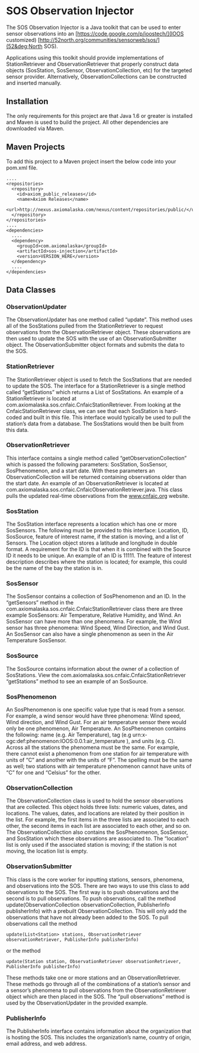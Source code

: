 # SOS Observation Injector

The SOS Observation Injector is a Java toolkit that can be used to enter sensor observations
into an [https://code.google.com/p/ioostech/](IOOS customized) 
[http://52north.org/communities/sensorweb/sos/](52&deg;North SOS).

Applications using this toolkit should provide implementations of StationRetriever and ObservationRetriever 
that properly construct data objects (SosStation, SosSensor, ObservationCollection, etc) for the targeted
sensor provider. Alternatively, ObservationCollections can be constructed and inserted manually.

## Installation
The only requirements for this project are that Java 1.6 or greater is installed and Maven is used to build 
the project. All other dependencies are downloaded via Maven.

## Maven Projects
To add this project to a Maven project insert the below code into your pom.xml file. 

    ....
    <repositories>
      <repository>
        <id>axiom_public_releases</id>
        <name>Axiom Releases</name>
        <url>http://nexus.axiomalaska.com/nexus/content/repositories/public/</url>
      </repository>
    </repositories>
    ....
    <dependencies>
      ....
      <dependency>
        <groupId>com.axiomalaska</groupId>
        <artifactId>sos-injection</artifactId>
        <version>VERSION_HERE</version>
      </dependency>
      ....
    </dependencies>

## Data Classes

### ObservationUpdater
The ObservationUpdater has one method called “update”. This method uses all of the SosStations pulled 
from the StationRetriever to request observations from the ObservationRetriever object. These observations 
are then used to update the SOS with the use of an ObservationSubmitter object. The ObservationSubmitter 
object formats and submits the data to the SOS. 

### StationRetriever
The StationRetriever object is used to fetch the SosStations that are needed to update the SOS. The interface 
for a StationRetriever is a single method called “getStations” which returns a List of SosStations. An 
example of a StationRetriever is located at com.axiomalaska.sos.cnfaic.CnfaicStationRetriever. From looking 
at the CnfaicStationRetriever class, we can see that each SosStation is hard-coded and built in this file. 
This interface would typically be used to pull the station’s data from a database. The SosStations would 
then be built from this data. 

### ObservationRetriever
This interface contains a single method called “getObservationCollection” which is passed the following 
parameters: SosStation, SosSensor, SosPhenomenon, and a start date. With these parameters an 
ObservationCollection will be returned containing observations older than the start date. An example of an 
ObservationRetriever is located at com.axiomalaska.sos.cnfaic.CnfaicObservationRetriever.java. This class 
pulls the updated real-time observations from the www.cnfaic.org website. 

### SosStation
The SosStation interface represents a location which has one or more SosSensors. The following must be 
provided to this interface: Location, ID, SosSource, feature of interest name, if the station is moving, and 
a list of Sensors. The Location object stores a latitude and longitude in double format. A requirement for 
the ID is that when it is combined with the Source ID it needs to be unique. An example of an ID is 11111. 
The feature of interest description describes where the station is located; for example, this could be the 
name of the bay the station is in.

### SosSensor
The SosSensor contains a collection of SosPhenomenon and an ID. In the “getSensors” method in the 
com.axiomalaska.sos.cnfaic.CnfaicStationRetriever class there are three example SosSensors: Air Temperature, 
Relative Humidity, and Wind. An SosSensor can have more than one phenomena. For example, the Wind sensor has 
three phenomena: Wind Speed, Wind Direction, and Wind Gust. An SosSensor can also have a single phenomenon as 
seen in the Air Temperature SosSensor.

### SosSource
The SosSource contains information about the owner of a collection of SosStations. View the 
com.axiomalaska.sos.cnfaic.CnfaicStationRetriever “getStations” method to see an example of an SosSource. 

### SosPhenomenon
An SosPhenomenon is one specific value type that is read from a sensor. For example, a wind sensor would have 
three phenomena: Wind speed, Wind direction, and Wind Gust. For an air temperature sensor there would only be 
one phenomenon, Air Temperature. An SosPhenomenon contains the following: name (e.g. Air Temperature), tag 
(e.g urn:x-ogc:def:phenomenon:IOOS:0.0.1:air\_temperature ), and units (e.g. C). Across all the stations the 
phenomena must be the same. For example, there cannot exist a phenomenon from one station for air temperature 
with units of “C” and another with the units of “F”. The spelling must be the same as well; two 
stations with air temperature phenomenon cannot have units of “C” for one and “Celsius” for the 
other. 

### ObservationCollection
The ObservationCollection class is used to hold the sensor observations that are collected. This object holds 
three lists: numeric values, dates, and locations. The values, dates, and locations are related by their 
position in the list. For example, the first items in the three lists are associated to each other, the 
second items  in each list are associated to each other, and so on. The ObservationCollection also contains 
the SosPhenomenon, SosSensor, and SosStation which these observations are associated to. The “location” 
list is only used if the associated station is moving; if the station is not moving, the location list is 
empty. 

### ObservationSubmitter
This class is the core worker for inputting stations, sensors, phenomena, and observations into the SOS. 
There are two ways to use this class to add observations to the SOS. The first way is to push observations 
and the second is to pull observations. To push observations, call the method update(ObservationCollection 
observationCollection, PublisherInfo publisherInfo) with a prebuilt ObservationCollection. This will only add 
the observations that have not already been added to the SOS. To pull observations call the method

    update(List<Station> stations, ObservationRetriever observationRetriever, PublisherInfo publisherInfo)

or the method

    update(Station station, ObservationRetriever observationRetriever, PublisherInfo publisherInfo)

These methods take one or more stations and an ObservationRetriever. These methods go through 
all of the combinations of a station’s sensor and a sensor’s phenomena to pull observations from the 
ObservationRetriever object which are then placed in the SOS. The “pull observations” method is used by 
the ObservationUpdater in the provided example.

### PublisherInfo
The PublisherInfo interface contains information about the organization that is hosting the SOS. This 
includes the organization’s name, country of origin, email address, and web address. 
